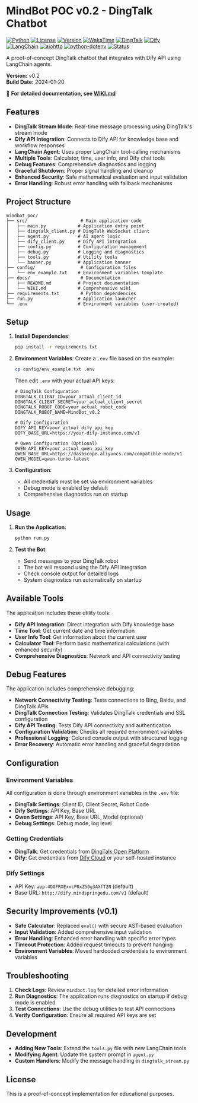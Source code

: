 # MindBot POC v0.2 - DingTalk Chatbot

[![Python](https://img.shields.io/badge/Python-3.8+-blue.svg)](https://www.python.org/downloads/)
[![License](https://img.shields.io/badge/License-MIT-green.svg)](LICENSE)
[![Version](https://img.shields.io/badge/Version-0.2-orange.svg)](https://github.com/lycosa9527/MindBot/releases)
[![WakaTime](https://wakatime.com/badge/user/60ba0518-3829-457f-ae10-3eff184d5f69/project/707446f2-b1e2-4f2d-8f57-53d016ce3302.svg)](https://wakatime.com/@60ba0518-3829-457f-ae10-3eff184d5f69/projects/707446f2-b1e2-4f2d-8f57-53d016ce3302)
[![DingTalk](https://img.shields.io/badge/DingTalk-Stream%20Mode-red.svg)](https://open.dingtalk.com/)
[![Dify](https://img.shields.io/badge/Dify-API%20Integration-purple.svg)](https://dify.ai/)
[![LangChain](https://img.shields.io/badge/LangChain-Tools-yellow.svg)](https://langchain.com/)
[![aiohttp](https://img.shields.io/badge/aiohttp-3.8+-lightblue.svg)](https://docs.aiohttp.org/)
[![python-dotenv](https://img.shields.io/badge/python--dotenv-1.0+-green.svg)](https://github.com/theskumar/python-dotenv)
[![Status](https://img.shields.io/badge/Status-Active-brightgreen.svg)](https://github.com/lycosa9527/MindBot)

A proof-of-concept DingTalk chatbot that integrates with Dify API using LangChain agents.

**Version:** v0.2  
**Build Date:** 2024-01-20

📖 **For detailed documentation, see [WIKI.md](WIKI.md)**

## Features

- **DingTalk Stream Mode**: Real-time message processing using DingTalk's stream mode
- **Dify API Integration**: Connects to Dify API for knowledge base and workflow responses
- **LangChain Agent**: Uses proper LangChain tool-calling mechanisms
- **Multiple Tools**: Calculator, time, user info, and Dify chat tools
- **Debug Features**: Comprehensive diagnostics and logging
- **Graceful Shutdown**: Proper signal handling and cleanup
- **Enhanced Security**: Safe mathematical evaluation and input validation
- **Error Handling**: Robust error handling with fallback mechanisms

## Project Structure

```
mindbot_poc/
├── src/                    # Main application code
│   ├── main.py            # Application entry point
│   ├── dingtalk_client.py # DingTalk WebSocket client
│   ├── agent.py           # AI agent logic
│   ├── dify_client.py     # Dify API integration
│   ├── config.py          # Configuration management
│   ├── debug.py           # Logging and diagnostics
│   ├── tools.py           # Utility tools
│   └── banner.py          # Application banner
├── config/                 # Configuration files
│   └── env_example.txt    # Environment variables template
├── docs/                   # Documentation
│   ├── README.md          # Project documentation
│   └── WIKI.md            # Comprehensive wiki
├── requirements.txt        # Python dependencies
├── run.py                 # Application launcher
└── .env                   # Environment variables (user-created)
```

## Setup

1. **Install Dependencies**:
   ```bash
   pip install -r requirements.txt
   ```

2. **Environment Variables**:
   Create a `.env` file based on the example:
   ```bash
   cp config/env_example.txt .env
   ```
   
   Then edit `.env` with your actual API keys:
   ```env
   # DingTalk Configuration
   DINGTALK_CLIENT_ID=your_actual_client_id
   DINGTALK_CLIENT_SECRET=your_actual_client_secret
   DINGTALK_ROBOT_CODE=your_actual_robot_code
   DINGTALK_ROBOT_NAME=MindBot_v0.2

   # Dify Configuration
   DIFY_API_KEY=your_actual_dify_api_key
   DIFY_BASE_URL=https://your-dify-instance.com/v1

   # Qwen Configuration (Optional)
   QWEN_API_KEY=your_actual_qwen_api_key
   QWEN_BASE_URL=https://dashscope.aliyuncs.com/compatible-mode/v1
   QWEN_MODEL=qwen-turbo-latest
   ```

3. **Configuration**:
   - All credentials must be set via environment variables
   - Debug mode is enabled by default
   - Comprehensive diagnostics run on startup

## Usage

1. **Run the Application**:
   ```bash
   python run.py
   ```

2. **Test the Bot**:
   - Send messages to your DingTalk robot
   - The bot will respond using the Dify API integration
   - Check console output for detailed logs
   - System diagnostics run automatically on startup

## Available Tools

The application includes these utility tools:

- **Dify API Integration**: Direct integration with Dify knowledge base
- **Time Tool**: Get current date and time information
- **User Info Tool**: Get information about the current user
- **Calculator Tool**: Perform basic mathematical calculations (with enhanced security)
- **Comprehensive Diagnostics**: Network and API connectivity testing

## Debug Features

The application includes comprehensive debugging:

- **Network Connectivity Testing**: Tests connections to Bing, Baidu, and DingTalk APIs
- **DingTalk Connection Testing**: Validates DingTalk credentials and SSL configuration
- **Dify API Testing**: Tests Dify API connectivity and authentication
- **Configuration Validation**: Checks all required environment variables
- **Professional Logging**: Colored console output with structured logging
- **Error Recovery**: Automatic error handling and graceful degradation

## Configuration

### Environment Variables
All configuration is done through environment variables in the `.env` file:

- **DingTalk Settings**: Client ID, Client Secret, Robot Code
- **Dify Settings**: API Key, Base URL
- **Qwen Settings**: API Key, Base URL, Model (optional)
- **Debug Settings**: Debug mode, log level

### Getting Credentials
- **DingTalk**: Get credentials from [DingTalk Open Platform](https://open.dingtalk.com/)
- **Dify**: Get credentials from [Dify Cloud](https://cloud.dify.ai/) or your self-hosted instance

### Dify Settings
- API Key: `app-4DGFRXExxcP0xZ5Og3AXfT2N` (default)
- Base URL: `http://dify.mindspringedu.com/v1` (default)

## Security Improvements (v0.1)

- **Safe Calculator**: Replaced `eval()` with secure AST-based evaluation
- **Input Validation**: Added comprehensive input validation
- **Error Handling**: Enhanced error handling with specific error types
- **Timeout Protection**: Added request timeouts to prevent hanging
- **Environment Variables**: Moved hardcoded credentials to environment variables

## Troubleshooting

1. **Check Logs**: Review `mindbot.log` for detailed error information
2. **Run Diagnostics**: The application runs diagnostics on startup if debug mode is enabled
3. **Test Connections**: Use the debug utilities to test API connections
4. **Verify Configuration**: Ensure all required API keys are set

## Development

- **Adding New Tools**: Extend the `tools.py` file with new LangChain tools
- **Modifying Agent**: Update the system prompt in `agent.py`
- **Custom Handlers**: Modify the message handling in `dingtalk_stream.py`

## License

This is a proof-of-concept implementation for educational purposes. 